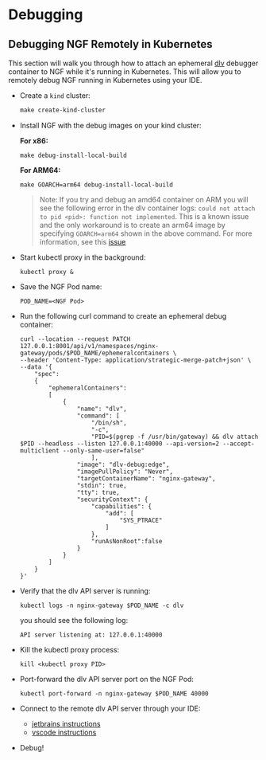 # Debugging

## Debugging NGF Remotely in Kubernetes

This section will walk you through how to attach an ephemeral [dlv](https://github.com/go-delve/delve) debugger
container to NGF while it's running in Kubernetes. This will allow you to remotely debug NGF running in Kubernetes
using your IDE.

- Create a `kind` cluster:

   ```makefile
   make create-kind-cluster
   ```

- Install NGF with the debug images on your kind cluster:

  **For x86:**

  ```console
  make debug-install-local-build
  ```

  **For ARM64:**

  ```console
  make GOARCH=arm64 debug-install-local-build
  ```

  > Note: If you try and debug an amd64 container on ARM you will see the following error in the dlv container logs: `could not attach to pid <pid>: function not implemented`.
  > This is a known issue and the only workaround is to create an arm64 image by specifying `GOARCH=arm64` shown in the above command.
  > For more information, see this [issue](https://github.com/docker/for-mac/issues/5191)

- Start kubectl proxy in the background:

  ```console
  kubectl proxy &
  ```

- Save the NGF Pod name:

  ```console
  POD_NAME=<NGF Pod>
  ```

- Run the following curl command to create an ephemeral debug container:

  ```console
  curl --location --request PATCH 127.0.0.1:8001/api/v1/namespaces/nginx-gateway/pods/$POD_NAME/ephemeralcontainers \
  --header 'Content-Type: application/strategic-merge-patch+json' \
  --data '{
      "spec":
      {
          "ephemeralContainers":
          [
              {
                  "name": "dlv",
                  "command": [
                      "/bin/sh",
                      "-c",
                      "PID=$(pgrep -f /usr/bin/gateway) && dlv attach $PID --headless --listen 127.0.0.1:40000 --api-version=2 --accept-multiclient --only-same-user=false"
                      ],
                  "image": "dlv-debug:edge",
                  "imagePullPolicy": "Never",
                  "targetContainerName": "nginx-gateway",
                  "stdin": true,
                  "tty": true,
                  "securityContext": {
                      "capabilities": {
                          "add": [
                              "SYS_PTRACE"
                          ]
                      },
                      "runAsNonRoot":false
                  }
              }
          ]
      }
  }'
  ```

- Verify that the dlv API server is running:

  ```console
  kubectl logs -n nginx-gateway $POD_NAME -c dlv
  ```

  you should see the following log:

  ```text
  API server listening at: 127.0.0.1:40000
  ```

- Kill the kubectl proxy process:

  ```console
  kill <kubectl proxy PID>
  ```

- Port-forward the dlv API server port on the NGF Pod:

  ```console
  kubectl port-forward -n nginx-gateway $POD_NAME 40000
  ```

- Connect to the remote dlv API server through your IDE:
  - [jetbrains instructions](https://www.jetbrains.com/help/go/attach-to-running-go-processes-with-debugger.html)
  - [vscode instructions](https://github.com/golang/vscode-go/blob/master/docs/debugging.md)

- Debug!
